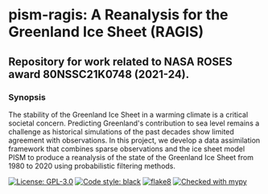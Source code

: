 # pism-ragis: A Reanalysis for the Greenland Ice Sheet (RAGIS)

## Repository for work related to NASA ROSES award 80NSSC21K0748 (2021-24).

### Synopsis

The stability of the Greenland Ice Sheet in a warming climate is a critical societal concern. Predicting Greenland's contribution to sea level remains a challenge as historical simulations of the past decades show limited agreement with observations. In this project, we develop a data assimilation framework that combines sparse observations and the ice sheet model PISM to produce a reanalysis of the state of the Greenland Ice Sheet from 1980 to 2020 using probabilistic filtering methods.

[![License: GPL-3.0](https://img.shields.io:/github/license/pism/pypac)](https://opensource.org/licenses/GPL-3.0)
[![Code style: black](https://img.shields.io/badge/code%20style-black-000000.svg)](https://github.com/psf/black)
[![flake8](https://img.shields.io/badge/flake8-enabled-green)](https://github.com/PyCQA/flake8)
[![Checked with mypy](http://www.mypy-lang.org/static/mypy_badge.svg)](http://mypy-lang.org/)
